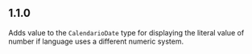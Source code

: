 ## 1.1.0

Adds value to the `CalendarioDate` type for displaying the literal value of number if language uses a different numeric system.
